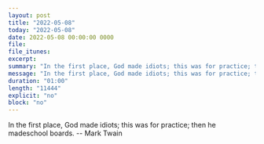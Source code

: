 ```yaml
---
layout: post
title: "2022-05-08"
today: "2022-05-08"
date: 2022-05-08 00:00:00 0000
file:
file_itunes:
excerpt:
summary: "In the first place, God made idiots; this was for practice; then he madeschool boards. -- Mark Twain"
message: "In the first place, God made idiots; this was for practice; then he madeschool boards. -- Mark Twain"
duration: "01:00"
length: "11444"
explicit: "no"
block: "no"
---
```

In the first place, God made idiots; this was for practice; then he madeschool boards. -- Mark Twain

